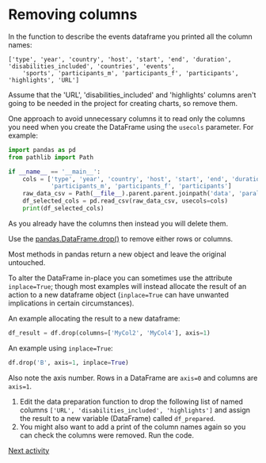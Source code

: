 # Removing columns

In the function to describe the events dataframe you printed all the column names:

```text
['type', 'year', 'country', 'host', 'start', 'end', 'duration', 'disabilities_included', 'countries', 'events', 
    'sports', 'participants_m', 'participants_f', 'participants', 'highlights', 'URL']
```

Assume that the 'URL', 'disabilities_included' and 'highlights' columns aren't going to be needed in the project for
creating charts, so remove them.

One approach to avoid unnecessary columns it to read only the columns you need when you create the DataFrame using the
`usecols` parameter. For example:

```python
import pandas as pd
from pathlib import Path

if __name__ == '__main__':
    cols = ['type', 'year', 'country', 'host', 'start', 'end', 'duration', 'countries', 'events', 'sports',
            'participants_m', 'participants_f', 'participants']
    raw_data_csv = Path(__file__).parent.parent.joinpath('data', 'paralympics_raw.csv')
    df_selected_cols = pd.read_csv(raw_data_csv, usecols=cols)
    print(df_selected_cols)
```

As you already have the columns then instead you will delete them.

Use the [pandas.DataFrame.drop()](https://pandas.pydata.org/docs/reference/api/pandas.DataFrame.drop.html) to remove
either rows or columns.

Most methods in pandas return a new object and leave the original untouched.

To alter the DataFrame in-place you can sometimes use the attribute `inplace=True`; though most examples will instead
allocate the result of an action to a new dataframe object (`inplace=True` can have unwanted implications in certain
circumstances).

An example allocating the result to a new dataframe:

```python
df_result = df.drop(columns=['MyCol2', 'MyCol4'], axis=1)
```

An example using `inplace=True`:
```python
df.drop('B', axis=1, inplace=True)
```

Also note the axis number. Rows in a DataFrame are `axis=0` and columns are `axis=1`.

1. Edit the data preparation function to drop the following list of named columns
   `['URL', 'disabilities_included', 'highlights']` and assign the result to a new variable (DataFrame) called
   `df_prepared`.
2. You might also want to add a print of the column names again so you can check the columns were removed. Run the code.

[Next activity](2-7-pandas-missing-values.md)